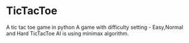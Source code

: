 # TicTacToe
A tic tac toe game in python
A game with difficulty setting - Easy,Normal and Hard
TicTacToe AI is using minimax algorithm.
